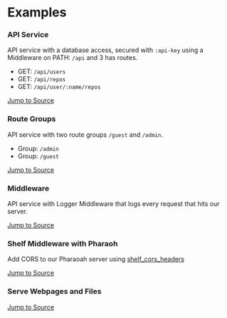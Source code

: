 # Examples

### API Service

API service with a database access, secured with `:api-key` using a Middleware on PATH: `/api` and 3 has routes.

- GET: `/api/users`
- GET: `/api/repos`
- GET: `/api/user/:name/repos`

[Jump to Source](https://github.com/codekeyz/pharaoh/tree/main/pharaoh_examples/lib/api_service/index.dart)

### Route Groups

API service with two route groups `/guest` and `/admin`.

- Group: `/admin`
- Group: `/guest`

[Jump to Source](https://github.com/codekeyz/pharaoh/tree/main/pharaoh_examples/lib/route_groups/index.dart)

### Middleware

API service with Logger Middleware that logs every request that hits our server.

[Jump to Source](https://github.com/codekeyz/pharaoh/tree/main/pharaoh_examples/lib/middleware/index.dart)

### Shelf Middleware with Pharaoh

Add CORS to our Pharaoah server using [shelf_cors_headers](https://pub.dev/packages/shelf_cors_headers)

[Jump to Source](https://github.com/codekeyz/pharaoh/tree/main/pharaoh_examples/lib/shelf_middleware/index.dart)

### Serve Webpages and Files

[Jump to Source](https://github.com/codekeyz/pharaoh/tree/main/pharaoh_examples/lib/serve_files/index.dart)
